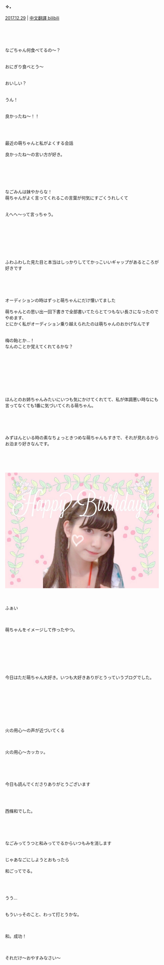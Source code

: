 ### ✧︎˖  
[2017.12.29](http://blog.nanabunnonijyuuni.com/s/n227/diary/detail/101?ima=5613&cd=blog) | [中文翻譯 bilibili](https://www.bilibili.com/read/cv4817956)  
<br><br><br><br><br>
なごちゃん何食べてるの〜？  
<br><br>
おにぎり食べとう〜  
<br><br>
おいしい？  
<br><br>
うん！  
<br><br>
良かったね〜！！  
<br><br><br><br>
最近の萌ちゃんと私がよくする会話  
<br>
良かったね〜の言い方が好き。  
<br><br><br><br><br><br>
なごみんは妹やからな！  
萌ちゃんがよく言ってくれるこの言葉が何気にすごくうれしくて  
<br><br>
えへへ〜って言っちゃう。  
<br><br><br><br><br><br><br><br>
ふわふわした見た目と本当はしっかりしててかっこいいギャップがあるところが好きです  
<br><br><br><br><br>
オーディションの時はずっと萌ちゃんにだけ懐いてました  
<br>
萌ちゃんとの思い出一回下書きで全部書いてたらとてつもない長さになったのでやめます、  
とにかく私がオーディション乗り越えられたのは萌ちゃんのおかげなんです  
<br><br>
梅の飴とか…！  
なんのことか覚えてくれてるかな？  
<br><br><br><br><br><br><br><br><br>
ほんとのお姉ちゃんみたいにいつも気にかけてくれてて、私が体調悪い時なにも言ってなくても1番に気づいてくれる萌ちゃん。  
<br><br><br><br><br>
みずはんといる時の素なちょっときつめな萌ちゃんもすきで、それが見れるからお泊まり好きなんです。  
<br><br><br><br><br>
![20171229_Blog_Nagomi_#1](../../../../../Album/Backup/Blog/Nagomi/Dec2017/20171229_Blog_Nagomi_%231.JPG)  
<br><br><br>
ふぁい  
<br><br><br>
萌ちゃんをイメージして作ったやつ。  
<br><br><br><br><br><br><br><br>
今日はただ萌ちゃん大好き。いつも大好きありがとうっていうブログでした。  
<br><br><br><br><br><br><br><br><br>
火の用心〜の声が近づいてくる  
<br><br><br>
火の用心〜カッカッ。  
<br><br><br><br><br>
今日も読んでくださりありがとうございます  
<br><br><br><br>
西條和でした。  
<br><br><br><br><br>
なごみってうつと和みってでるからいつもみを消します  
<br><br>
じゃあなごにしようとおもったら  
<br>
和ごってでる。  
<br><br><br><br>
うう…  
<br><br>
もういっそのこと、わって打とうかな。  
<br><br><br>
和。成功！  
<br><br><br>
それだけ〜おやすみなさい〜  
